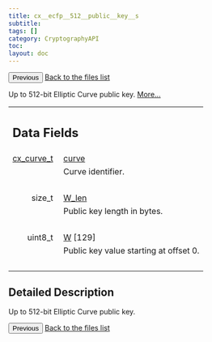 ```yaml
---
title: cx__ecfp__512__public__key__s
subtitle:
tags: []
category: CryptographyAPI
toc:
layout: doc
---
```


<button class="uk-button uk-button-default uk-button-small uk-margin-medium-top" onclick="history.back()">Previous</button>
<a class="uk-button uk-button-default uk-button-small uk-margin-medium-top crypto-button" href="../../crypto-api/files">Back to the files list</a>


<p>Up to 512-bit Elliptic Curve public key.  
 <a href="../cx__ecfp__512__public__key__s#details">More...</a></p>
<table class="memberdecls">
<tr class="heading"><td colspan="2"><h2 class="groupheader"><a name="pub-attribs"></a>
Data Fields</h2></td></tr>
<tr class="memitem:a474bc8df07e877791f9b39dac8f9a8df"><td class="memItemLeft" align="right" valign="top"><a id="a474bc8df07e877791f9b39dac8f9a8df"></a>
<a class="el" href="../ox__ec_8h#ada004671ae8fe2032d4c144ed6ebb837">cx_curve_t</a>&#160;</td><td class="memItemRight" valign="bottom"><a class="el" href="../cx__ecfp__512__public__key__s#a474bc8df07e877791f9b39dac8f9a8df">curve</a></td></tr>
<tr class="memdesc:a474bc8df07e877791f9b39dac8f9a8df"><td class="mdescLeft">&#160;</td><td class="mdescRight">Curve identifier. <br /></td></tr>
<tr class="separator:a474bc8df07e877791f9b39dac8f9a8df"><td class="memSeparator" colspan="2">&#160;</td></tr>
<tr class="memitem:ac152483a0bfb4609cbecb818583b1c14"><td class="memItemLeft" align="right" valign="top"><a id="ac152483a0bfb4609cbecb818583b1c14"></a>
size_t&#160;</td><td class="memItemRight" valign="bottom"><a class="el" href="../cx__ecfp__512__public__key__s#ac152483a0bfb4609cbecb818583b1c14">W_len</a></td></tr>
<tr class="memdesc:ac152483a0bfb4609cbecb818583b1c14"><td class="mdescLeft">&#160;</td><td class="mdescRight">Public key length in bytes. <br /></td></tr>
<tr class="separator:ac152483a0bfb4609cbecb818583b1c14"><td class="memSeparator" colspan="2">&#160;</td></tr>
<tr class="memitem:a7e5b3d11d0ce65a5878d350fbcf7e5a7"><td class="memItemLeft" align="right" valign="top"><a id="a7e5b3d11d0ce65a5878d350fbcf7e5a7"></a>
uint8_t&#160;</td><td class="memItemRight" valign="bottom"><a class="el" href="../cx__ecfp__512__public__key__s#a7e5b3d11d0ce65a5878d350fbcf7e5a7">W</a> [129]</td></tr>
<tr class="memdesc:a7e5b3d11d0ce65a5878d350fbcf7e5a7"><td class="mdescLeft">&#160;</td><td class="mdescRight">Public key value starting at offset 0. <br /></td></tr>
<tr class="separator:a7e5b3d11d0ce65a5878d350fbcf7e5a7"><td class="memSeparator" colspan="2">&#160;</td></tr>
</table>
<a name="details" id="details"></a>

## Detailed Description

<div class="textblock"><p>Up to 512-bit Elliptic Curve public key. </p>
<button class="uk-button uk-button-default uk-button-small uk-margin-medium-top" onclick="history.back()">Previous</button>
<a class="uk-button uk-button-default uk-button-small uk-margin-medium-top crypto-button" href="../../crypto-api/files">Back to the files list</a>

